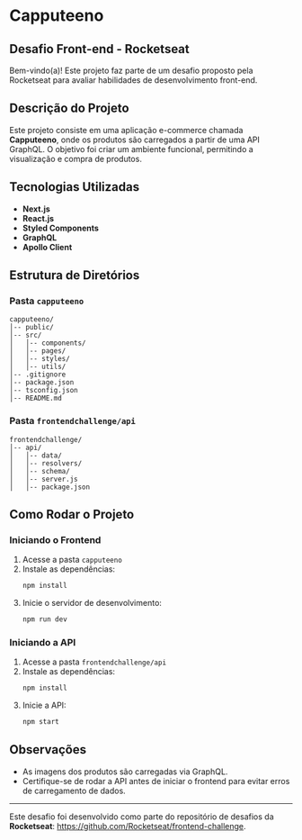 # Capputeeno

## Desafio Front-end - Rocketseat

Bem-vindo(a)! Este projeto faz parte de um desafio proposto pela Rocketseat para avaliar habilidades de desenvolvimento front-end.

## Descrição do Projeto

Este projeto consiste em uma aplicação e-commerce chamada **Capputeeno**, onde os produtos são carregados a partir de uma API GraphQL. O objetivo foi criar um ambiente funcional, permitindo a visualização e compra de produtos.

## Tecnologias Utilizadas

- **Next.js**
- **React.js**
- **Styled Components**
- **GraphQL**
- **Apollo Client**

## Estrutura de Diretórios

### Pasta `capputeeno`
```
capputeeno/
│-- public/
│-- src/
│   │-- components/
│   │-- pages/
│   │-- styles/
│   │-- utils/
│-- .gitignore
│-- package.json
│-- tsconfig.json
│-- README.md
```

### Pasta `frontendchallenge/api`
```
frontendchallenge/
│-- api/
│   │-- data/
│   │-- resolvers/
│   │-- schema/
│   │-- server.js
│   │-- package.json
```

## Como Rodar o Projeto

### Iniciando o Frontend
1. Acesse a pasta `capputeeno`
2. Instale as dependências:
   ```sh
   npm install
   ```
3. Inicie o servidor de desenvolvimento:
   ```sh
   npm run dev
   ```

### Iniciando a API
1. Acesse a pasta `frontendchallenge/api`
2. Instale as dependências:
   ```sh
   npm install
   ```
3. Inicie a API:
   ```sh
   npm start
   ```

## Observações
- As imagens dos produtos são carregadas via GraphQL.
- Certifique-se de rodar a API antes de iniciar o frontend para evitar erros de carregamento de dados.

---

Este desafio foi desenvolvido como parte do repositório de desafios da **Rocketseat**: https://github.com/Rocketseat/frontend-challenge.

